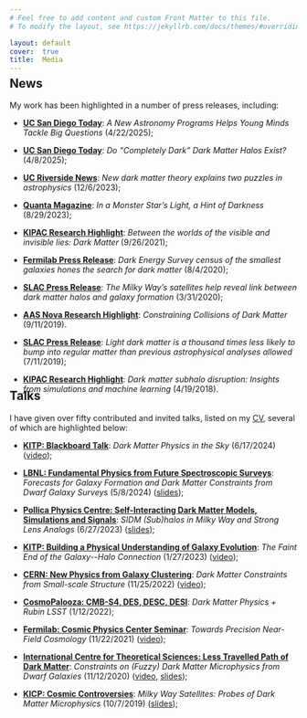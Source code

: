 ```yaml
---
# Feel free to add content and custom Front Matter to this file.
# To modify the layout, see https://jekyllrb.com/docs/themes/#overriding-theme-defaults

layout: default
cover:  true
title:  Media
---
```


<p style="margin-bottom: -24px">
</p>

## News

My work has been highlighted in a number of press releases, including:

* **[UC San Diego Today](https://today.ucsd.edu/story/astroreachsd-young-minds-big-questions)**: *A New Astronomy Programs Helps Young Minds Tackle Big Questions* (4/22/2025);

* **[UC San Diego Today](https://today.ucsd.edu/story/dark-dark-matter-halos)**: *Do “Completely Dark” Dark Matter Halos Exist?* (4/8/2025);

* **[UC Riverside News](https://news.ucr.edu/articles/2023/12/06/new-dark-matter-theory-explains-two-puzzles-astrophysics)**: *New dark matter theory explains two puzzles in astrophysics* (12/6/2023);

* **[Quanta Magazine](https://www.quantamagazine.org/in-a-monster-stars-light-a-hint-of-darkness-20230829/)**: *In a Monster Star’s Light, a Hint of Darkness* (8/29/2023);

* **[KIPAC Research Highlight](https://kipac.stanford.edu/highlights/between-worlds-visible-and-invisible-lies-dark-matter)**: *Between the worlds of the visible and invisible lies: Dark Matter* (9/26/2021);

* **[Fermilab Press Release](https://news.fnal.gov/2020/08/dark-energy-survey-census-of-the-smallest-galaxies-hones-the-search-for-dark-matter/)**: *Dark Energy Survey census of the smallest galaxies hones the search for dark matter* (8/4/2020);

* **[SLAC Press Release](https://www6.slac.stanford.edu/news/2020-03-31-milky-way%E2%80%99s-satellites-help-reveal-link-between-dark-matter-halos-and-galaxy)**: *The Milky Way’s satellites help reveal link between dark matter halos and galaxy formation* (3/31/2020);

* **[AAS Nova Research Highlight](https://aasnova.org/2019/09/11/constraining-collisions-of-dark-matter/)**: *Constraining Collisions of Dark Matter* (9/11/2019).

* **[SLAC Press Release](https://www6.slac.stanford.edu/news/2019-07-11-light-dark-matter-thousand-times-less-likely-bump-regular-matter-previous?fbclid=IwAR3-ldGGuDqSKFVYPUVjQ1N5eNU5tfBwigxziswSNDsuIc9ujKV9FXZHn1A)**: *Light dark matter is a thousand times less likely to bump into regular matter than previous astrophysical analyses allowed* (7/11/2019);

* **[KIPAC Research Highlight](https://kipac.stanford.edu/highlights/dark-matter-subhalo-disruption-insights-simulations-and-machine-learning)**: *Dark matter subhalo disruption: Insights from simulations and machine learning* (4/19/2018).

<p style="margin-bottom: -38px">
</p>

## Talks
 
I have given over fifty contributed and invited talks, listed on my [CV](./CV.pdf), several of which are highlighted below:

* **[KITP: Blackboard Talk](https://online.kitp.ucsb.edu/online/bblunch/)**: *Dark Matter Physics in the Sky* (6/17/2024) ([video](https://online.kitp.ucsb.edu/online/bblunch/nadler/));

* **[LBNL: Fundamental Physics from Future Spectroscopic Surveys](https://indico.physics.lbl.gov/event/2769/)**: *Forecasts for Galaxy Formation and Dark Matter Constraints from Dwarf Galaxy Surveys* (5/8/2024) ([slides](https://indico.physics.lbl.gov/event/2769/contributions/8889/attachments/4449/6004/Nadler%20LBNL%202024.pdf));

* **[Pollica Physics Centre: Self-Interacting Dark Matter Models, Simulations and Signals](https://agenda.infn.it/event/33897/)**: *SIDM (Sub)halos in Milky Way and Strong Lens Analogs* (6/27/2023) ([slides](https://agenda.infn.it/event/33897/contributions/203866/attachments/107688/152087/Pollica%202023.pdf));

* **[KITP: Building a Physical Understanding of Galaxy Evolution](https://www.kitp.ucsb.edu/activities/galevo23)**: *The Faint End of the Galaxy--Halo Connection* (1/27/2023) ([video](https://online.kitp.ucsb.edu/online/galevo23/nadler/rm/jwvideo.html));

* **[CERN: New Physics from Galaxy Clustering](https://indico.cern.ch/event/1192722/)**: *Dark Matter Constraints from Small-scale Structure* (11/25/2022) ([video](https://cds.cern.ch/record/2842124));

* **[CosmoPalooza: CMB-S4, DES, DESC, DESI](https://supernova.lbl.gov/~evlinder/cosmopalooza.html)**: *Dark Matter Physics + Rubin LSST* (1/12/2022);

* **[Fermilab: Cosmic Physics Center Seminar](https://astro.fnal.gov/events/event/cpc-seminar-4/)**: *Towards Precision Near-Field Cosmology* (11/22/2021) ([video](https://indico.fnal.gov/event/51395/attachments/149672/192758/video1553752966.mp4));

* **[International Centre for Theoretical Sciences: Less Travelled Path of Dark Matter](https://www.icts.res.in/program/LTPDM2020)**: *Constraints on (Fuzzy) Dark Matter Microphysics from Dwarf Galaxies* (11/12/2020) ([video](https://www.youtube.com/watch?v=AxfI1MRQbuQ), [slides](https://www.icts.res.in/sites/default/files/seminar%20doc%20files/Nadler_ICTS_2020.pdf));

* **[KICP: Cosmic Controversies](https://voices.uchicago.edu/cosmiccontroversies/)**: *Milky Way Satellites:
Probes of Dark Matter Microphysics* (10/7/2019) ([slides](https://kicp-workshops.uchicago.edu/2019-COSMIC/depot/nadler-ethan.pdf));
